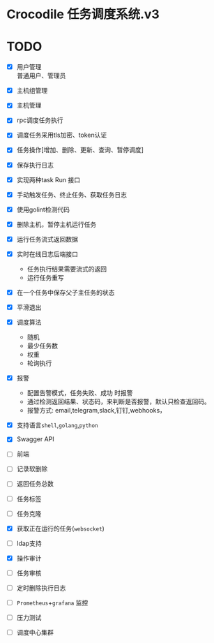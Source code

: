 # Crocodile 任务调度系统.v3


# TODO
- [x] 用户管理  
      普通用户、管理员
- [x] 主机组管理
- [x] 主机管理
- [x] rpc调度任务执行
- [x] 调度任务采用tls加密、token认证
- [x] 任务操作[增加、删除、更新、查询、暂停调度]
- [x] 保存执行日志
- [x] 实现两种task Run 接口
- [x] 手动触发任务、终止任务、获取任务日志
- [x] 使用golint检测代码
- [x] 删除主机，暂停主机运行任务
- [x] 运行任务流式返回数据
- [x] 实时在线日志后端接口 
    - 任务执行结果需要流式的返回 
    - 运行任务重写
- [x] 在一个任务中保存父子主任务的状态
- [x] 平滑退出
- [x] 调度算法
    - 随机
    - 最少任务数
    - 权重
    - 轮询执行
- [x] 报警
    - 配置告警模式，任务失败、成功 时报警
    - 通过检测返回结果、状态码，来判断是否报警，默认只检查返回码。
    - 报警方式: email,telegram,slack,钉钉,webhooks，
- [x] 支持语言`shell`,`golang`,`python`
- [x] Swagger API
- [ ] 前端
- [ ] 记录软删除
- [ ] 返回任务总数
- [ ] 任务标签
- [ ] 任务克隆
- [x] 获取正在运行的任务(`websocket`)
- [ ] ldap支持
- [x] 操作审计
- [ ] 任务审核
- [ ] 定时删除执行日志
- [ ] `Prometheus`+`grafana` 监控
- [ ] 压力测试

- [ ] 调度中心集群